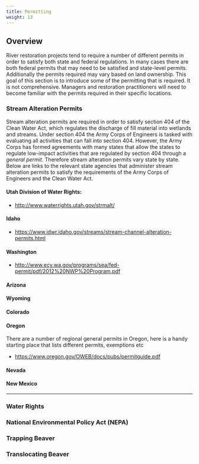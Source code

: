 ```yaml
---
title: Permitting
weight: 13
---
```


## Overview

River restoration projects tend to require a number of different permits in order to satisfy both state and federal regulations. In many cases there are both federal permits that may need to be satisfied and state-level permits. Additionally the permits required may vary based on land ownership. This goal of this section is to introduce some of the permitting that is required. It is not comprehensive. Managers and restoration practitioners will need to become familiar with the permits required in their specific locations.

### Stream Alteration Permits

<!-- include links to some states-->
Stream alteration permits are required in order to satisfy section 404 of the Clean Water Act, which regulates the discharge of fill material into wetlands and streams. Under section 404 the Army Corps of Engineers is tasked with evaluating all activities that can fall into section 404. However, the Army Corps has formed agreements with many states that allow the states to regulate low-impact activities that are regulated by section 404 through a *general permit*. Therefore stream alteration permits vary state by state. Below are links to the relevant state agencies that administer stream alteration permits to satisfy the requirements of the Army Corps of Engineers and the Clean Water Act.

<!--links to UT, ID, CO, OR, WA, NV, CA, AZ, NM departments of water rights etc.-->

#### Utah Division of Water Rights: 
* <http://www.waterrights.utah.gov/strmalt/>

#### Idaho
* <https://www.idwr.idaho.gov/streams/stream-channel-alteration-permits.html>

#### Washington
* <http://www.ecy.wa.gov/programs/sea/fed-permit/pdf/2012%20NWP%20Program.pdf>

#### Arizona

#### Wyoming

#### Colorado

#### Oregon

There are a number of regional general permits in Oregon, here is a handy starting place that lists different permits, exemptions etc

* <https://www.oregon.gov/OWEB/docs/pubs/permitguide.pdf>

#### Nevada

#### New Mexico

--------------------

### Water Rights

### National Environmental Policy Act (NEPA)
<!-- when is NEPA required? When the federal government is involved, basically. There are also categorical exclusions. The broad language of NEPA allows restoration managers to exercise judgement in deciding whether or not a NEPA assessment is required. It'd be nice to have this reviewed by someone who really knows NEPA-->

### Trapping Beaver
<!-- local and state regulated-->

### Translocating Beaver
<!--state regulations-->
